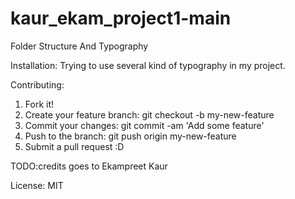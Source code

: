 # kaur_ekam_project1-main
Folder Structure And Typography

Installation: Trying to use several kind of typography in my project.

Contributing:
1. Fork it!
2. Create your feature branch: git checkout -b my-new-feature
3. Commit your changes: git commit -am 'Add some feature'
4. Push to the branch: git push origin my-new-feature
5. Submit a pull request :D

TODO:credits goes to
 Ekampreet Kaur

License:
MIT